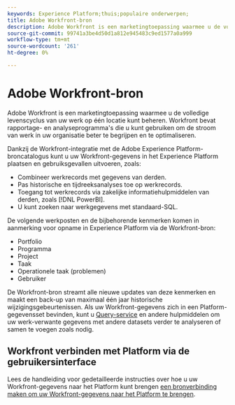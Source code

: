 ```yaml
---
keywords: Experience Platform;thuis;populaire onderwerpen;
title: Adobe Workfront-bron
description: Adobe Workfront is een marketingtoepassing waarmee u de volledige levenscyclus van uw werk op één locatie kunt beheren. Workfront bevat rapportage- en analyseprogramma's die u kunt gebruiken om de stroom van werk in uw organisatie beter te begrijpen en te optimaliseren.
source-git-commit: 99741a3be4d50d1a812e945483c9ed1577a0a999
workflow-type: tm+mt
source-wordcount: '261'
ht-degree: 0%

---
```


# Adobe Workfront-bron

Adobe Workfront is een marketingtoepassing waarmee u de volledige levenscyclus van uw werk op één locatie kunt beheren. Workfront bevat rapportage- en analyseprogramma&#39;s die u kunt gebruiken om de stroom van werk in uw organisatie beter te begrijpen en te optimaliseren.

Dankzij de Workfront-integratie met de Adobe Experience Platform-broncatalogus kunt u uw Workfront-gegevens in het Experience Platform plaatsen en gebruiksgevallen uitvoeren, zoals:

* Combineer werkrecords met gegevens van derden.
* Pas historische en tijdreeksanalyses toe op werkrecords.
* Toegang tot werkrecords via zakelijke informatiehulpmiddelen van derden, zoals [!DNL PowerBI].
* U kunt zoeken naar werkgegevens met standaard-SQL.

De volgende werkposten en de bijbehorende kenmerken komen in aanmerking voor opname in Experience Platform via de Workfront-bron:

* Portfolio
* Programma
* Project
* Taak
* Operationele taak (problemen)
* Gebruiker

De Workfront-bron streamt alle nieuwe updates van deze kenmerken en maakt een back-up van maximaal één jaar historische wijzigingsgebeurtenissen. Als uw Workfront-gegevens zich in een Platform-gegevensset bevinden, kunt u [Query-service](../../../query-service/home.md) en andere hulpmiddelen om uw werk-verwante gegevens met andere datasets verder te analyseren of samen te voegen zoals nodig.

## Workfront verbinden met Platform via de gebruikersinterface

Lees de handleiding voor gedetailleerde instructies over hoe u uw Workfront-gegevens naar het Platform kunt brengen [een bronverbinding maken om uw Workfront-gegevens naar het Platform te brengen](../../tutorials/ui/create/adobe-applications/workfront.md).